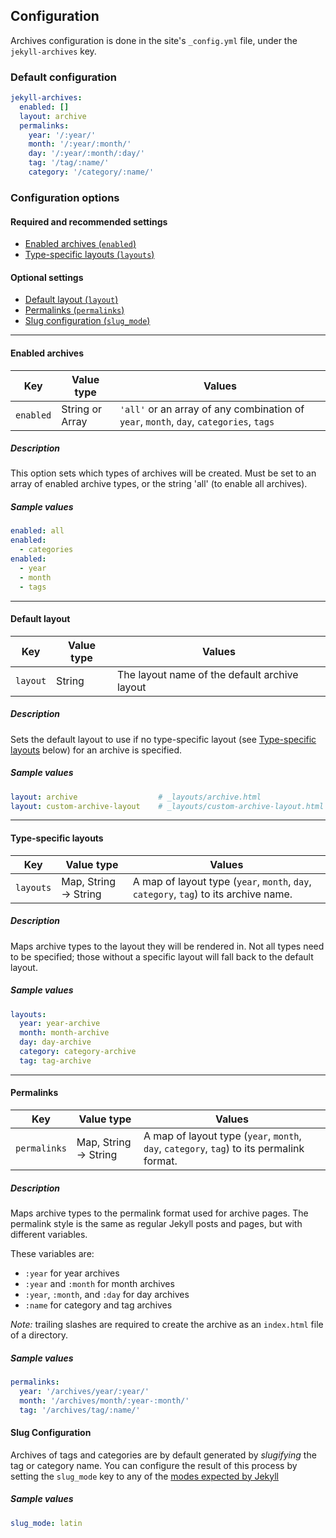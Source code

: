 ## Configuration

Archives configuration is done in the site's `_config.yml` file, under the `jekyll-archives` key.

### Default configuration

```yml
jekyll-archives:
  enabled: []
  layout: archive
  permalinks:
    year: '/:year/'
    month: '/:year/:month/'
    day: '/:year/:month/:day/'
    tag: '/tag/:name/'
    category: '/category/:name/'
```

### Configuration options

#### Required and recommended settings
- [Enabled archives (`enabled`)](#enabled-archives)
- [Type-specific layouts (`layouts`)](#type-specific-layouts)

#### Optional settings
- [Default layout (`layout`)](#default-layout)
- [Permalinks (`permalinks`)](#permalinks)
- [Slug configuration (`slug_mode`)](#slug-configuration)

---

#### Enabled archives

| Key       | Value type      | Values |
|-----------|-----------------|--------|
| `enabled` | String or Array | `'all'` or an array of any combination of `year`, `month`, `day`, `categories`, `tags` |

##### Description

This option sets which types of archives will be created. Must be set to an array of enabled archive types, or the string 'all' (to enable all archives).

##### Sample values

```yml
enabled: all
enabled:
  - categories
enabled:
  - year
  - month
  - tags
```

---

#### Default layout

| Key      | Value type | Values |
|----------|------------|--------|
| `layout` | String     | The layout name of the default archive layout |

##### Description

Sets the default layout to use if no type-specific layout (see [Type-specific layouts](#type-specific-layouts) below) for an archive is specified.

##### Sample values

```yml
layout: archive                  # _layouts/archive.html
layout: custom-archive-layout    # _layouts/custom-archive-layout.html
```

---

#### Type-specific layouts

| Key       | Value type                | Values |
|-----------|---------------------------|--------|
| `layouts` | Map, String &rarr; String | A map of layout type (`year`, `month`, `day`, `category`, `tag`) to its archive name. |

##### Description

Maps archive types to the layout they will be rendered in. Not all types need to be specified; those without a specific layout will fall back to the default layout.

##### Sample values

```yml
layouts:
  year: year-archive
  month: month-archive
  day: day-archive
  category: category-archive
  tag: tag-archive
```

---

#### Permalinks

| Key          | Value type                | Values |
|--------------|---------------------------|--------|
| `permalinks` | Map, String &rarr; String | A map of layout type (`year`, `month`, `day`, `category`, `tag`) to its permalink format. |

##### Description

Maps archive types to the permalink format used for archive pages. The permalink style is the same as regular Jekyll posts and pages, but with different variables.

These variables are:

* `:year` for year archives
* `:year` and `:month` for month archives
* `:year`, `:month`, and `:day` for day archives
* `:name` for category and tag archives

*Note:* trailing slashes are required to create the archive as an `index.html` file of a directory.

##### Sample values

```yml
permalinks:
  year: '/archives/year/:year/'
  month: '/archives/month/:year-:month/'
  tag: '/archives/tag/:name/'
```

#### Slug Configuration

Archives of tags and categories are by default generated by *slugifying* the tag or category name.
You can configure the result of this process by setting the `slug_mode` key to any of the
[modes expected by Jekyll](https://jekyllrb.com/docs/liquid/filters/#options-for-the-slugify-filter)

##### Sample values

```yml
slug_mode: latin
```
